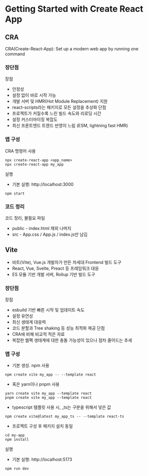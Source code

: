 # Getting Started with Create React App

## CRA
CRA(Create-React-App): Set up a modern web app by running one command

### 장단점

장점
- 안정성
- 설정 없이 바로 시작 가능
- 개발 서버 및 HMR(Hot Module Replacement) 지원
- react-scripts라는 패키지로 모든 설정을 추상화
단점
- 프로젝트가 커질수록 느린 빌드 속도와 리로딩 시간
- 설정 커스터마이징 복잡도
- 최신 프론트엔드 트렌드 반영이 느림 (ESM, lightning fast HMR)

### 앱 구성

CRA 명령어 사용
```
npx create-react-app <app_name>
npx create-react-app my_app
```

실행
- 기본 실행: http://localhost:3000
```
npm start
```

### 코드 정리
코드 정리, 불필요 파일
- public - index.html 제외 나머지
- src - App.css / App.js / index.js만 남김


## Vite
- 비트(Vite), Vue.js 개발자가 만든 차세대 Frontend 빌드 도구
- React, Vue, Svelte, Preact 등 프레임워크 대응
- ES 모듈 기반 개발 서버, Rollup 기반 빌드 도구

### 장단점

장점
- esbuild 기반 빠른 시작 및 업데이트 속도
- 설정 유연성
- 최신 생태계 대응력
- 코드 분할과 Tree shaking 등 성능 최적화 제공
단점
- CRA에 비해 비교적 적은 자료
- 복잡한 웹팩 생태계에 대한 충돌 가능성이 있으나 점차 줄어드는 추세

### 앱 구성
- 기본 생성. npm 사용
```
npm create vite my_app -- --template react
```
- 혹은 yarn이나 pnpm 사용
```
yarn create vite my_app --template react
pnpm create vite my_app --template react
```
- typescript 템플릿 사용 시, _ts는 구분을 위해서 넣은 값
```
npm create vite@latest my_app_ts -- --template react-ts
```

- 프로젝트 구성 후 패키지 설치 동일
```
cd my-app
npm install
```

실행
- 기본 실행: http://localhost:5173
```
npm run dev
```

